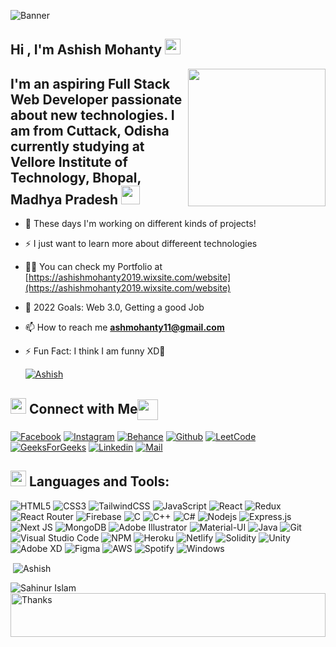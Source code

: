 ![Banner](https://user-images.githubusercontent.com/84927939/138715098-404a2650-1fb9-44b4-9dd3-40e78abe9f2a.png)

<!-- welcome message -->
<h2>Hi , I'm Ashish Mohanty <img src="https://media.giphy.com/media/hvRJCLFzcasrR4ia7z/giphy.gif" width="25px"> </h2>

<img align='right' src="https://media.giphy.com/media/jdPMeyv9rn0hZHh8n9/giphy.gif" width="220">


## I'm an aspiring Full Stack Web Developer passionate about new technologies. I am from Cuttack, Odisha currently studying at Vellore Institute of Technology, Bhopal, Madhya Pradesh <img src="https://media.giphy.com/media/WUlplcMpOCEmTGBtBW/giphy.gif" width="30">

- 🔭 These days I'm working on different kinds of projects!
- ⚡ I just want to learn more about differeent technologies 
- 👨‍💻 You can check my Portfolio at [https://ashishmohanty2019.wixsite.com/website](https://ashishmohanty2019.wixsite.com/website)
- 🎯 2022 Goals: Web 3.0, Getting a good Job
- 📫 How to reach me **ashmohanty11@gmail.com**
- ⚡ Fun Fact: I think I am funny XD🤣

  <a href="https://github.com/Ashuu11" target="_blank">
    <img src="https://komarev.com/ghpvc/?username=ashuu11&label=Profile%20views&color=0e75b6&style=flat" alt="Ashish" />
  </a> 

## <img src="https://media.giphy.com/media/5WJ6SOKeNKrSzblU4R/giphy.gif" width="25"> Connect with Me<img align="center" src="https://github.com/rajput2107/rajput2107/blob/master/Assets/Handshake.gif" height="33px" />

[![Facebook](https://img.shields.io/badge/Facebook-1877F2?style=for-the-badge&logo=facebook&logoColor=white)](https://www.facebook.com/profile.php?id=100008665605905)
[![Instagram](https://img.shields.io/badge/Instagram-E4405F?style=for-the-badge&logo=instagram&logoColor=white)](https://www.instagram.com/___a__s__h__u_/)
[![Behance](https://img.shields.io/badge/Behance-1769ff?style=for-the-badge&logo=behance&logoColor=white)](https://www.behance.net/ashishmohanty1/projects)
[![Github](https://img.shields.io/badge/GitHub-100000?style=for-the-badge&logo=github&logoColor=white)](https://github.com/Ashuu11)
[![LeetCode](https://img.shields.io/badge/LeetCode-000000?style=for-the-badge&logo=LeetCode&logoColor=#d16c06)](https://leetcode.com/ashuu11/)
[![GeeksForGeeks](https://img.shields.io/badge/GeeksforGeeks-gray?style=for-the-badge&logo=geeksforgeeks&logoColor=35914c)](https://auth.geeksforgeeks.org/user/https://auth.geeksforgeeks.org/user/ashmohanty11/profile)
[![Linkedin](https://img.shields.io/badge/LinkedIn-0077B5?style=for-the-badge&logo=linkedin&logoColor=white)](https://www.linkedin.com/in/ashish-mohanty-3b78a519a/)
[![Mail](https://img.shields.io/badge/Gmail-D14836?style=for-the-badge&logo=gmail&logoColor=white)](mailto:ashmohanty11@gmail.com)

<!-- [![Discord](https://img.shields.io/badge/Discord-7289DA?style=for-the-badge&logo=discord&logoColor=white)](https://discord.com/) -->




## <img src="https://media.giphy.com/media/1ynCEtlgMPAeNAqdnu/giphy.gif" width="25"> Languages and Tools:

![HTML5](https://img.shields.io/badge/HTML5-E34F26?style=for-the-badge&logo=html5&logoColor=white)
![CSS3](https://img.shields.io/badge/CSS3-1572B6?style=for-the-badge&logo=css3&logoColor=white)
![TailwindCSS](https://img.shields.io/badge/tailwindcss-%2338B2AC.svg?style=for-the-badge&logo=tailwind-css&logoColor=white)
![JavaScript](https://img.shields.io/badge/JavaScript-F7DF1E?style=for-the-badge&logo=javascript&logoColor=black)
![React](https://img.shields.io/badge/React-20232A?style=for-the-badge&logo=react&logoColor=61DAFB)
![Redux](https://img.shields.io/badge/Redux-593D88?style=for-the-badge&logo=redux&logoColor=white)
![React Router](https://img.shields.io/badge/React_Router-CA4245?style=for-the-badge&logo=react-router&logoColor=white)
![Firebase](https://img.shields.io/badge/firebase-ffca28?style=for-the-badge&logo=firebase&logoColor=black)
![C](https://img.shields.io/badge/c-%2300599C.svg?style=for-the-badge&logo=c&logoColor=white)
![C++](https://img.shields.io/badge/c++-%2300599C.svg?style=for-the-badge&logo=c%2B%2B&logoColor=white)
![C#](https://img.shields.io/badge/c%23-%23239120.svg?style=for-the-badge&logo=c-sharp&logoColor=white)
![Nodejs](https://img.shields.io/badge/Node.js-339933?style=for-the-badge&logo=nodedotjs&logoColor=white)
![Express.js](https://img.shields.io/badge/Express.js-000000?style=for-the-badge&logo=express&logoColor=white)
![Next JS](https://img.shields.io/badge/Next-black?style=for-the-badge&logo=next.js&logoColor=white)
![MongoDB](https://img.shields.io/badge/MongoDB-4EA94B?style=for-the-badge&logo=mongodb&logoColor=white)
![Adobe Illustrator](https://img.shields.io/badge/adobe%20illustrator-%23FF9A00.svg?style=for-the-badge&logo=adobe%20illustrator&logoColor=white)
![Material-UI](https://img.shields.io/badge/Material--UI-0081CB?style=for-the-badge&logo=material-ui&logoColor=white)
![Java](https://img.shields.io/badge/java-%23ED8B00.svg?style=for-the-badge&logo=java&logoColor=white)
![Git](https://img.shields.io/badge/Git-F05032?style=for-the-badge&logo=git&logoColor=white)
![Visual Studio Code](https://img.shields.io/badge/Visual_Studio_Code-0078D4?style=for-the-badge&logo=visual%20studio%20code&logoColor=white)
![NPM](https://img.shields.io/badge/npm-CB3837?style=for-the-badge&logo=npm&logoColor=white)
![Heroku](https://img.shields.io/badge/Heroku-430098?style=for-the-badge&logo=heroku&logoColor=white)
![Netlify](https://img.shields.io/badge/Netlify-00C7B7?style=for-the-badge&logo=netlify&logoColor=white)
![Solidity](https://img.shields.io/badge/Solidity-%23363636.svg?style=for-the-badge&logo=solidity&logoColor=white)
![Unity](https://img.shields.io/badge/unity-%23000000.svg?style=for-the-badge&logo=unity&logoColor=white)
![Adobe XD](https://img.shields.io/badge/Adobe%20XD-470137?style=for-the-badge&logo=Adobe%20XD&logoColor=#FF61F6)
![Figma](https://img.shields.io/badge/Figma-F24E1E?style=for-the-badge&logo=figma&logoColor=white)
![AWS](https://img.shields.io/badge/AWS-%23FF9900.svg?style=for-the-badge&logo=amazon-aws&logoColor=white)
![Spotify](https://img.shields.io/badge/Spotify-1ED760?style=for-the-badge&logo=spotify&logoColor=white)
![Windows](https://img.shields.io/badge/Windows-0078D6?style=for-the-badge&logo=windows&logoColor=white)


<!-- This is repo start dasbord  -->




<p>&nbsp;<img align="center" src="https://github-readme-stats.vercel.app/api?username=ashuu11&show_icons=true&theme=cobalt&title_color=3cb480&locale=en" alt="Ashish" /></p>

<p><img align="left" src="https://github-readme-stats.vercel.app/api/top-langs?username=ashuu11&show_icons=true&theme=cobalt&title_color=3cb480&locale=en&layout=compact" alt="Sahinur Islam" /></p>


<img align='center'  height="70" alt="Thanks" width="100%" src="https://svgshare.com/i/hSC.svg"/> 
